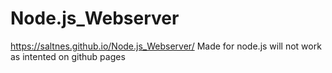 # Node.js_Webserver
https://saltnes.github.io/Node.js_Webserver/
Made for node.js will not work as intented on github pages
